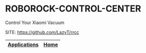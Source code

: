 # ROBOROCK-CONTROL-CENTER
 
 Control Your Xiaomi Vacuum
 
 SITE: https://github.com/LazyT/rrcc

 | [Applications](https://portable-linux-apps.github.io/apps.html) | [Home](https://portable-linux-apps.github.io)
 | --- | --- |
